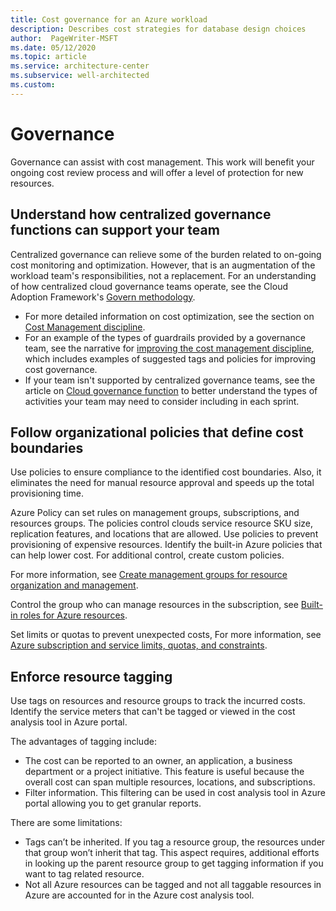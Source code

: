 ```yaml
---
title: Cost governance for an Azure workload 
description: Describes cost strategies for database design choices
author:  PageWriter-MSFT
ms.date: 05/12/2020
ms.topic: article
ms.service: architecture-center
ms.subservice: well-architected
ms.custom: 
---
```


# Governance
Governance can assist with cost management. This work will benefit your ongoing cost review process and will offer a level of protection for new resources.

## Understand how centralized governance functions can support your team

Centralized governance can relieve some of the burden related to on-going cost monitoring and optimization. However, that is an augmentation of the workload team's responsibilities, not a replacement. For an understanding of how centralized cloud governance teams operate, see the Cloud Adoption Framework's [Govern methodology](/azure/cloud-adoption-framework/govern/methodology). 

- For more detailed information on cost optimization, see the section on [Cost Management discipline](/azure/cloud-adoption-framework/govern/cost-management/). 
- For an example of the types of guardrails provided by a governance team, see the narrative for [improving the cost management discipline](/govern/guides/complex/cost-management-improvement), which includes examples of suggested tags and policies for improving cost governance.
- If your team isn't supported by centralized governance teams, see the article on [Cloud governance function](/azure/cloud-adoption-framework/organize/cloud-governance) to better understand the types of activities your team may need to consider including in each sprint.

## Follow organizational policies that define cost boundaries

Use policies to ensure compliance to the identified cost boundaries. Also, it eliminates the need for manual resource approval and speeds up the total provisioning time.  

Azure Policy can set rules on management groups, subscriptions, and resources groups. The policies control clouds service resource SKU size, replication features, and locations that are allowed. Use policies to prevent provisioning of expensive resources. Identify the built-in Azure policies that can help lower cost. For additional control, create custom policies. 

For more information, see [Create management groups for resource organization and management](/azure/governance/management-groups/create).

Control the group who can manage resources in the subscription, see [Built-in roles for Azure resources](/azure/role-based-access-control/built-in-roles).

Set limits or quotas to prevent unexpected costs, For more information, see [Azure subscription and service limits, quotas, and constraints](/azure/azure-resource-manager/management/azure-subscription-service-limits).

## Enforce resource tagging
Use tags on resources and resource groups to track the incurred costs. Identify the service meters that can't be tagged or viewed in the cost analysis tool in Azure portal.

The advantages of tagging include:
-	The cost can be reported to an owner, an application, a business department or a project initiative. This feature is useful because the overall cost can span multiple resources, locations, and subscriptions. 
-	Filter information. This filtering can be used in cost analysis tool in Azure portal allowing you to get granular reports.

There are some limitations:
-	Tags can’t be inherited. If you tag a resource group, the resources under that group won’t inherit that tag. This aspect requires, additional efforts in looking up the parent resource group to get tagging information if you want to tag related resource.
-	Not all Azure resources can be tagged and not all taggable resources in Azure are accounted for in the Azure cost analysis tool.

